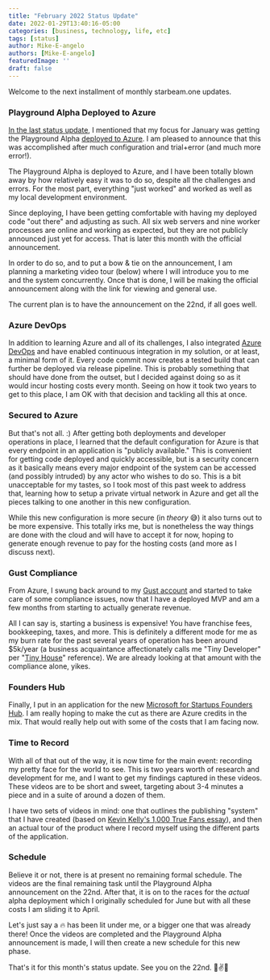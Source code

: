 ```yaml
---
title: "February 2022 Status Update"
date: 2022-01-29T13:40:16-05:00
categories: [business, technology, life, etc]
tags: [status]
author: Mike-E-angelo
authors: [Mike-E-angelo]
featuredImage: ''
draft: false
---
```


Welcome to the next installment of monthly starbeam.one updates.

### Playground Alpha Deployed to Azure

[In the last status update](https://blog.starbeam.one/2022/01/january-2022-status-update/), I mentioned that my focus for January was getting the Playground Alpha [deployed to Azure](https://portal.azure.com/#home).  I am pleased to announce that this was accomplished after much configuration and trial+error (and much more error!).

The Playground Alpha is deployed to Azure, and I have been totally blown away by how relatively easy it was to do so, despite all the challenges and errors.  For the most part, everything "just worked" and worked as well as my local development environment.  

Since deploying, I have been getting comfortable with having my deployed code "out there" and adjusting as such.  All six web servers and nine worker processes are online and working as expected, but they are not publicly announced just yet for access.  That is later this month with the official announcement.

In order to do so, and to put a bow & tie on the announcement, I am planning a marketing video tour (below) where I will introduce you to me and the system concurrently.  Once that is done, I will be making the official announcement along with the link for viewing and general use.

The current plan is to have the announcement on the 22nd, if all goes well.

### Azure DevOps

In addition to learning Azure and all of its challenges, I also integrated [Azure DevOps](https://dev.azure.com/) and have enabled continuous integration in my solution, or at least, a minimal form of it.  Every code commit now creates a tested build that can further be deployed via release pipeline.  This is probably something that should have done from the outset, but I decided against doing so as it would incur hosting costs every month.  Seeing on how it took two years to get to this place, I am OK with that decision and tackling all this at once.

### Secured to Azure

But that's not all. :)  After getting both deployments and developer operations in place, I learned that the default configuration for Azure is that every endpoint in an application is "publicly available."  This is convenient for getting code deployed and quickly accessible, but is a security concern as it basically means every major endpoint of the system can be accessed (and possibly intruded) by any actor who wishes to do so.  This is a bit unacceptable for my tastes, so I took most of this past week to address that, learning how to setup a private virtual network in Azure and get all the pieces talking to one another in this new configuration.

While this new configuration is more secure (in *theory* 😅) it also turns out to be more expensive.  This totally irks me, but is nonetheless the way things are done with the cloud and will have to accept it for now, hoping to generate enough revenue to pay for the hosting costs (and more as I discuss next).

### Gust Compliance

From Azure, I swung back around to my [Gust account](https://gust.com/) and started to take care of some compliance issues, now that I have a deployed MVP and am a few months from starting to actually generate revenue.  

All I can say is, starting a business is expensive!  You have franchise fees, bookkeeping, taxes, and more.  This is definitely a different mode for me as my burn rate for the past several years of operation has been around $5k/year (a business acquaintance affectionately calls me "Tiny Developer" per "[Tiny House](https://www.hgtv.com/shows/tiny-house-big-living)" reference).  We are already looking at that amount with the compliance alone, yikes.

### Founders Hub

Finally, I put in an application for the new [Microsoft for Startups Founders Hub](https://startups.microsoft.com/).  I am really hoping to make the cut as there are Azure credits in the mix.  That would really help out with some of the costs that I am facing now.

### Time to Record

With all of that out of the way, it is now time for the main event: recording my pretty face for the world to see.  This is two years worth of research and development for me, and I want to get my findings captured in these videos.  These videos are to be short and sweet, targeting about 3-4 minutes a piece and in a suite of around a dozen of them.

I have two sets of videos in mind: one that outlines the publishing "system" that I have created (based on [Kevin Kelly's 1,000 True Fans essay](https://kk.org/thetechnium/1000-true-fans/)), and then an actual tour of the product where I record myself using the different parts of the application.

### Schedule

Believe it or not, there is at present no remaining formal schedule.  The videos are the final remaining task until the Playground Alpha announcement on the 22nd.  After that, it is on to the races for the *actual* alpha deployment which I originally scheduled for June but with all these costs I am sliding it to April.  

Let's just say a 🔥 has been lit under me, or a bigger one that was already there!  Once the videos are completed and the Playground Alpha announcement is made, I will then create a new schedule for this new phase.

That's it for this month's status update.  See you on the 22nd. 🤞✌✨
